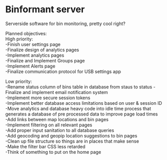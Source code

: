 # Binformant server      
Serverside software for bin monitoring, pretty cool right?

Planned objectives:   
High priority:  
-Finish user settings page  
-Finalize design of analytics pages  
-Implement analytics pages  
-Finalize and Implement Groups page  
-Implement Alerts page  
-Finalize communication protocol for USB settings app  
  
Low priority:  
-Rename status column of bins table in database from staus to status
-Finalize and implement email notification system  
-Implement more secure session tokens  
-Implement better database access limitations based on user & session ID  
-Move analytics and database heavy code into idle time process that generates a database of pre processed data to improve page load times  
-Add links between map locations and bin pages  
-Implement filtering on all relevant pages  
-Add proper input sanitation to all database queries  
-Add geocoding and geopip location suggestions to bin pages  
-Clean up file structure so things are in places that make sense  
-Make the filter bar CSS less retarded  
-Think of something to put on the home page  
